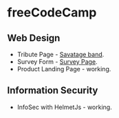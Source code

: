 # freeCodeCamp

## Web Design

- Tribute Page - [Savatage band](https://bogdannitica99.github.io/freeCodeCamp/Web%20Design/Tribute%20Page/).
- Survey Form - [Survey Page](https://bogdannitica99.github.io/freeCodeCamp/Web%20Design/Survey%20Form/).
- Product Landing Page - working.

## Information Security

- InfoSec with HelmetJs - working.

